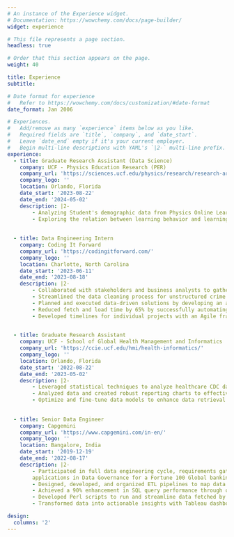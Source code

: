 ```yaml
---
# An instance of the Experience widget.
# Documentation: https://wowchemy.com/docs/page-builder/
widget: experience

# This file represents a page section.
headless: true

# Order that this section appears on the page.
weight: 40

title: Experience
subtitle:

# Date format for experience
#   Refer to https://wowchemy.com/docs/customization/#date-format
date_format: Jan 2006

# Experiences.
#   Add/remove as many `experience` items below as you like.
#   Required fields are `title`, `company`, and `date_start`.
#   Leave `date_end` empty if it's your current employer.
#   Begin multi-line descriptions with YAML's `|2-` multi-line prefix.
experience:
  - title: Graduate Research Assistant (Data Science)
    company: UCF - Physics Education Research (PER)
    company_url: 'https://sciences.ucf.edu/physics/research/research-areas/physics-education-research/'
    company_logo: ''
    location: Orlando, Florida
    date_start: '2023-08-22'
    date_end: '2024-05-02'
    description: |2-
        - Analyzing Student's demographic data from Physics Online Learning Modules (OLM) as part of the National Science Foundation (NSF).  
        - Exploring the relation between learning behavior and learning outcome, motivation, course completion, and other student characteristics through advanced R analytics and visualization techniques.
 
      
  - title: Data Engineering Intern
    company: Coding It Forward
    company_url: 'https://codingitforward.com/'
    company_logo: ''
    location: Charlotte, North Carolina
    date_start: '2023-06-11'
    date_end: '2023-08-18'
    description: |2-
        - Collaborated with stakeholders and business analysts to gather requirements and understand the company's data needs.
        - Streamlined the data cleaning process for unstructured crime datasets by developing automated scripts, reducing manual effort by 50%. 
        - Planned and executed data-driven solutions by developing an automated data pipeline in Airflow and building scalable databases on Snowflake, resulting in a 40% increase in operational efficiency.
        - Reduced fetch and load time by 65% by successfully automating data pipelines on Apache Airflow.
        - Developed timelines for individual projects with an Agile framework to deliver work products in sprints and leveraged Jira to track and catalogue work and communicate progress to direct leadership.
       

  - title: Graduate Research Assistant
    company: UCF - School of Global Health Management and Informatics 
    company_url: 'https://ccie.ucf.edu/hmi/health-informatics/'
    company_logo: ''
    location: Orlando, Florida
    date_start: '2022-08-22'
    date_end: '2023-05-02'
    description: |2-
        - Leveraged statistical techniques to analyze healthcare CDC dataset, to increase predicting accuracy by 15% for patient diseases.
        - Analyzed data and created robust reporting charts to effectively communicate findings with charts, enabling evidence-based decision-making for process improvement and operational efficiency. 
        - Optimize and fine-tune data models to enhance data retrieval and processing efficiency.
    
    
  - title: Senior Data Engineer
    company: Capgemini
    company_url: 'https://www.capgemini.com/in-en/'
    company_logo: ''
    location: Bangalore, India
    date_start: '2019-12-19'
    date_end: '2022-08-17'
    description: |2-
        - Participated in full data engineering cycle, requirements gathering across cross-functional teams, initial data analysis, data modeling, unit and integration testing, deployment, monitoring, and maintenance of 
        applications in Data Governance for a Fortune 100 Global banking firm.
        - Designed, developed, and organized ETL pipelines to map data from large-scale data structures to generate insights and address business needs.
        - Achieved a 90% enhancement in SQL query performance through optimization and created dashboards to help developers track their progress and prioritize tasks, increasing work efficiency by 40%.
        - Developed Perl scripts to run and streamline data fetched by complex queries and created an interactive Power BI report to monitor the Sybase database hygiene activities and organize potential risks to handle.
        - Transformed data into actionable insights with Tableau dashboards, directly contributing to a 20% increase in revenue through enhanced customer targeting and product offerings.

design:
  columns: '2'
---
```

